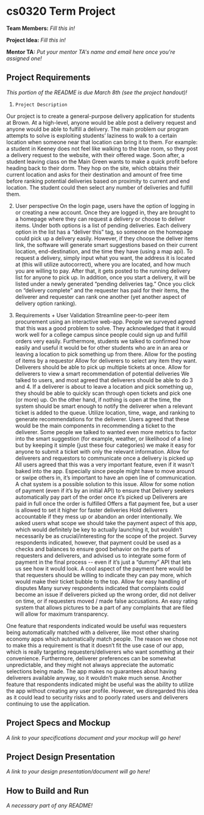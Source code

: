# cs0320 Term Project

**Team Members:** _Fill this in!_

**Project Idea:** _Fill this in!_

**Mentor TA:** _Put your mentor TA's name and email here once you're assigned one!_

## Project Requirements
_This portion of the README is due March 8th (see the project handout)!_

1.     Project Description
Our project is to create a general-purpose delivery application for students at Brown. At a high-level, anyone would be able post a delivery request and anyone would be able to fulfill a delivery. The main problem our program attempts to solve is exploiting students’ laziness to walk to a certain location when someone near that location can bring it to them. 
    For example: a student in Keeney does not feel like walking to the blue room, so they post a delivery request to the website, with their offered wage. Soon after, a student leaving class on the Main Green wants to make a quick profit before heading back to their dorm. They hop on the site, which obtains their current location and asks for their destination and amount of free time before ranking potential deliveries based on proximity to current and end location. The student could then select any number of deliveries and fulfill them.

2.   User perspective
On the login page, users have the option of logging in or creating a new account. Once they are logged in, they are brought to a homepage where they can request a delivery or choose to deliver items. Under both options is a list of pending deliveries. Each delivery option in the list has a “deliver this” tag, so someone on the homepage could pick up a delivery easily. However, if they choose the deliver items link, the software will generate smart suggestions based on their current location, end-destination, and the time they have (using a map api). To request a delivery, simply input what you want, the address it is located at (this will utilize autocorrect), where you are located, and how much you are willing to pay. After that, it gets posted to the running delivery list for anyone to pick up. In addition, once you start a delivery, it will be listed under a newly generated “pending deliveries tag.” Once you click on “delivery complete” and the requester has paid for their items, the deliverer and requester can rank one another (yet another aspect of delivery option ranking).

3. Requirements + User Validation
Streamline peer-to-peer item procurement using an interactive web-app.
People we surveyed agreed that this was a good problem to solve. They acknowledged that it would work well for a college campus since people could sign up and fulfill orders very easily. Furthermore, students we talked to confirmed how easily and useful it would be for other students who are in an area or leaving a location to pick something up from there.
Allow for the posting of items by a requestor
Allow for deliverers to select any item they want. Deliverers should be able to pick up multiple tickets at once.
Allow for deliverers to view a smart recommendation of potential deliveries
We talked to users, and most agreed that deliverers should be able to do 3 and 4. If a deliverer is about to leave a location and pick something up, they should be able to quickly scan through open tickets and pick one (or more) up. On the other hand, if nothing is open at the time, the system should be smart enough to notify the deliverer when a relevant ticket is added to the queue. 
Utilize location, time, wage, and ranking to generate recommendations for the deliverer.
Users agreed that these would be the main components in recommending a ticket to the deliverer. Some people we talked to wanted even more metrics to factor into the smart suggestion (for example, weather, or likelihood of a line) but by keeping it simple (just these four categories) we make it easy for anyone to submit a ticket with only the relevant information.
Allow for deliverers and requestors to communicate once a delivery is picked up
All users agreed that this was a very important feature, even if it wasn’t baked into the app. Especially since people might have to move around or swipe others in, it’s important to have an open line of communication. A chat system is a possible solution to this issue.
Allow for some notion of payment (even if it’s by an initial API) to ensure that
Delivery seekers automatically pay part of the order once it’s picked up
Deliverers are paid in full once the order is fulfilled
Offers a flat payment fee, but a user is allowed to set it higher for faster deliveries
Hold deliverers accountable if they mess up or abandon an order intentionally.
We asked users what scope we should take the payment aspect of this app, which would definitely be key to actually launching it, but wouldn’t necessarily be as crucial/interesting for the scope of the project. Survey respondents indicated, however, that payment could be used as a checks and balances to ensure good behavior on the parts of requesters and deliverers, and advised us to integrate some form of payment in the final process -- even if it’s just a “dummy” API that lets us see how it would look. A cool aspect of the payment here would be that requesters should be willing to indicate they can pay more, which would make their ticket bubble to the top.
Allow for easy handling of disputes
Many survey respondents indicated that complaints could become an issue if deliverers picked up the wrong order, did not deliver on time, or if requesters moved / made false accusations. An easy rating system that allows pictures to be a part of any complaints that are filed will allow for maximum transparency.

One feature that respondents indicated would be useful was requesters being automatically matched with a deliverer, like most other sharing economy apps which automatically match people. The reason we chose not to make this a requirement is that it doesn’t fit the use case of our app, which is really targeting requesters/deliverers who want something at their convenience. Furthermore, deliverer preferences can be somewhat unpredictable, and they might not always appreciate the automatic selections being made. The app makes no guarantees about having deliverers available anyway, so it wouldn’t make much sense.
Another feature that respondents indicated might be useful was the ability to utilize the app without creating any user profile. However, we disregarded this idea as it could lead to security risks and to poorly rated users and deliverers continuing to use the application.

## Project Specs and Mockup
_A link to your specifications document and your mockup will go here!_

## Project Design Presentation
_A link to your design presentation/document will go here!_

## How to Build and Run
_A necessary part of any README!_
